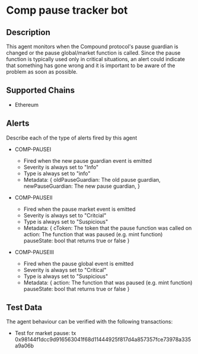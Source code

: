 # Comp pause tracker bot

## Description

This agent monitors when the Compound protocol's pause guardian is changed or the pause global/market function is called. Since the pause function is typically used only in critical situations, an alert could indicate that something has gone wrong and it is important to be aware of the problem as soon as possible.

## Supported Chains

- Ethereum

## Alerts

Describe each of the type of alerts fired by this agent

- COMP-PAUSEI

  - Fired when the new pause guardian event is emitted
  - Severity is always set to "Info"
  - Type is always set to "info"
  - Metadata: {
    oldPauseGuardian: The old pause guardian,
    newPauseGuardian: The new pause guardian,
    }

- COMP-PAUSEII

  - Fired when the pause market event is emitted
  - Severity is always set to "Critcial"
  - Type is always set to "Suspicious"
  - Metadata: {
    cToken: The token that the pause function was called on
    action: The function that was paused (e.g. mint function)
    pauseState: bool that returns true or false
    }

- COMP-PAUSEIII
  - Fired when the pause global event is emitted
  - Severity is always set to "Critical"
  - Type is always set to "Suspicious"
  - Metadata: {
    action: The function that was paused (e.g. mint function)
    pauseState: bool that returns true or false
    }

## Test Data

The agent behaviour can be verified with the following transactions:

- Test for market pause: tx 0x98144f1dcc9d916563041f68d11444925f817d4a857357fce73978a335a9a06b
